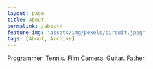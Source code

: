```yaml
---
layout: page
title: About
permalink: /about/
feature-img: "assets/img/pexels/circuit.jpeg"
tags: [About, Archive]
---
```



Programmer.
Tennis.
Film Camera.
Guitar.
Father.

